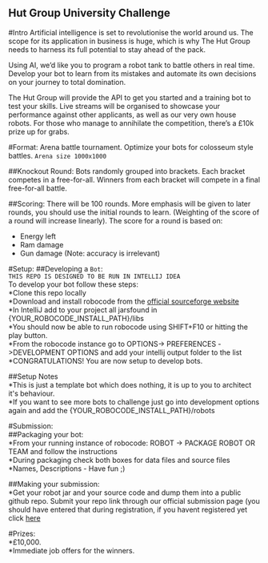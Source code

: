 Hut Group University Challenge
------------------------------
#Intro
Artificial intelligence is set to revolutionise the world around us. The scope for its application in business is huge, which is why The Hut Group needs to harness its full potential to stay ahead of the pack.
 
Using AI, we’d like you to program a robot tank to battle others in real time. Develop your bot to learn from its mistakes and automate its own decisions on your journey to total domination.
 
The Hut Group will provide the API to get you started and a training bot to test your skills. Live streams will be organised to showcase your performance against other applicants, as well as our very own house robots. For those who manage to annihilate the competition, there’s a £10k prize up for grabs.  

#Format:
Arena battle tournament. Optimize your bots for colosseum style battles. `Arena size 1000x1000` 

##Knockout Round:
Bots randomly grouped into brackets. Each bracket competes in a free-for-all. Winners from each bracket will compete in a final free-for-all battle.

##Scoring:
There will be 100 rounds. More emphasis will be given to later rounds, you should use the initial rounds to learn. (Weighting of the score of a round will increase linearly).
The score for a round is based on:
 * Energy left
 * Ram damage
 * Gun damage
(Note: accuracy is irrelevant) 

#Setup:
##Developing a `Bot`:  
`THIS REPO IS DESIGNED TO BE RUN IN INTELLIJ IDEA`   
To develop your bot follow these steps:    
*Clone this repo locally  
*Download and install robocode from the [official sourceforge website](https://sourceforge.net/projects/robocode/files/robocode/1.9.2.5/robocode-1.9.2.5-setup.jar/download)  
*In IntelliJ add to your project all jarsfound in {YOUR_ROBOCODE_INSTALL_PATH}/libs   
*You should now be able to run robocode using SHIFT+F10 or hitting the play button.  
*From the robocode instance go to OPTIONS-> PREFERENCES ->DEVELOPMENT OPTIONS and add your intellij output folder to the list  
*CONGRATULATIONS! You are now setup to develop bots.    

##Setup Notes  
*This is just a template bot which does nothing, it is up to you to architect it's behaviour.   
*If you want to see more bots to challenge just go into development options again and add the {YOUR_ROBOCODE_INSTALL_PATH}/robots  

#Submission:  
##Packaging your bot:    
*From your running instance of robocode: ROBOT -> PACKAGE ROBOT OR TEAM and follow the instructions  
*During packaging check both boxes for data files and source files  
*Names, Descriptions - Have fun ;)  

##Making your submission:  
*Get your robot jar and your source code and dump them into a public github repo. Submit your repo link through our official submission page (you should have entered that during registration, if you havent registered yet click [here](http://challenge.thehutgroup.com/technology/register)

#Prizes:  
*£10,000.  
*Immediate job offers for the winners.
